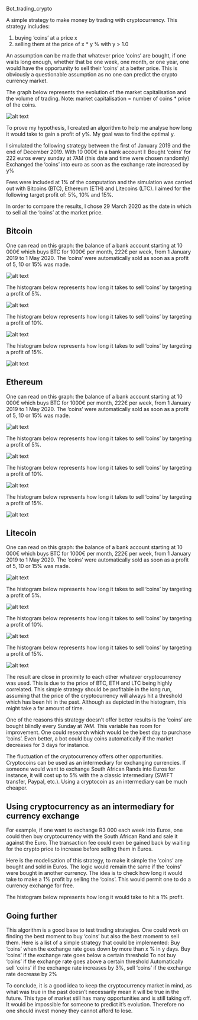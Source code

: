 Bot_trading_crypto


A simple strategy to make money by trading with cryptocurrency. This strategy includes:
1) buying ‘coins’ at a price x
2) selling them at the price of x * y % with y > 1.0

An assumption can be made that whatever price ‘coins’ are bought, if one waits long enough, whether that be one week, one month, or one year, one would have the opportunity to sell their ‘coins’ at a better price. This is obviously a questionable assumption as no one can predict the crypto currency market.

The graph below represents the evolution of the market capitalisation and the volume of trading. Note: market capitalisation = number of coins * price of the coins.

![alt text](https://github.com/henri45/crypto_bot/blob/master/Screen/market_capitalisation.png)

To prove my hypothesis, I created an algorithm to help me analyse how long it would take to gain a profit of y%. My goal was to find the optimal y. 

I simulated the following strategy between the first of January 2019 and the end of December 2019. With 10 000€ in a bank account I:
Bought ‘coins’ for 222 euros every sunday at 7AM (this date and time were chosen randomly)
Exchanged the ‘coins’ into euro as soon as the exchange rate increased by y%

Fees were included at 1% of the computation and the simulation was carried out with Bitcoins (BTC), Ethereum (ETH) and Litecoins (LTC). I aimed for the following target profit of: 5%, 10% and 15%.

In order to compare the results, I chose 29 March 2020 as the date in which to sell all the ‘coins’ at the market price. 

## Bitcoin

One can read on this graph: the balance of a bank account starting at 10 000€ which buys BTC for 1000€ per month, 222€ per week, from 1 January 2019 to 1 May 2020. The ‘coins’ were automatically sold as soon as a profit of 5, 10 or 15% was made. 

![alt text](https://github.com/henri45/crypto_bot/blob/master/Screen/plot_strategies_btc.png)

The histogram below represents how long it takes to sell ‘coins’ by targeting a profit of 5%. 

![alt text](https://github.com/henri45/crypto_bot/blob/master/Screen/hist_days_btc_5%.png)

The histogram below represents how long it takes to sell ‘coins’ by targeting a profit of 10%.

![alt text](https://github.com/henri45/crypto_bot/blob/master/Screen/hist_days_btc_10%.png)

The histogram below represents how long it takes to sell ‘coins’ by targeting a profit of 15%.

![alt text](https://github.com/henri45/crypto_bot/blob/master/Screen/hist_days_btc_15%.png)

## Ethereum

One can read on this graph: the balance of a bank account starting at 10 000€ which buys BTC for 1000€ per month, 222€ per week, from 1 January 2019 to 1 May 2020. The ‘coins’ were automatically sold as soon as a profit of 5, 10 or 15% was made. 

![alt text](https://github.com/henri45/crypto_bot/blob/master/Screen/plot_strategies_eth.png)

The histogram below represents how long it takes to sell ‘coins’ by targeting a profit of 5%. 

![alt text](https://github.com/henri45/crypto_bot/blob/master/Screen/hist_days_eth_5%.png)

The histogram below represents how long it takes to sell ‘coins’ by targeting a profit of 10%.

![alt text](https://github.com/henri45/crypto_bot/blob/master/Screen/hist_days_eth_10%.png)

The histogram below represents how long it takes to sell ‘coins’ by targeting a profit of 15%.

![alt text](https://github.com/henri45/crypto_bot/blob/master/Screen/hist_days_eth_15%.png)

## Litecoin

One can read on this graph: the balance of a bank account starting at 10 000€ which buys BTC for 1000€ per month, 222€ per week, from 1 January 2019 to 1 May 2020. The ‘coins’ were automatically sold as soon as a profit of 5, 10 or 15% was made. 

![alt text](https://github.com/henri45/crypto_bot/blob/master/Screen/plot_strategies_ltc.png)

The histogram below represents how long it takes to sell ‘coins’ by targeting a profit of 5%. 

![alt text](https://github.com/henri45/crypto_bot/blob/master/Screen/hist_days_ltc_5%.png)

The histogram below represents how long it takes to sell ‘coins’ by targeting a profit of 10%.

![alt text](https://github.com/henri45/crypto_bot/blob/master/Screen/hist_days_ltc_10%.png)

The histogram below represents how long it takes to sell ‘coins’ by targeting a profit of 15%.

![alt text](https://github.com/henri45/crypto_bot/blob/master/Screen/hist_days_ltc_15%.png)

The result are close in proximity to each other whatever cryptocurrency was used. This is due to the price of BTC, ETH and LTC being highly correlated. This simple strategy should be profitable in the long run, assuming that the price of the cryptocurrency will always hit a threshold which has been hit in the past. Although as depicted in the histogram, this might take a far amount of time.

One of the reasons this strategy doesn’t offer better results is the ‘coins’ are bought blindly every Sunday at 7AM. This variable has room for improvement. One could research which would be the best day to purchase ‘coins’. Even better, a bot could buy coins automatically if the market decreases for 3 days for instance. 

The fluctuation of the cryptocurrency offers other opportunities. Cryptocoins can be used as an intermediary for exchanging currencies. If someone would want to exchange South African Rands into Euros for instance, it will cost up to 5% with the a classic intermediary (SWIFT transfer, Paypal, etc.). Using a cryptocoin as an intermediary can be much cheaper.

## Using cryptocurrency as an intermediary for currency exchange

For example, if one want to exchange R3 000 each week into Euros, one could then buy cryptocurrency with the South African Rand and sale it against the Euro. The transaction fee could even be gained back by waiting for the crypto price to increase before selling them in Euros.

Here is the modelisation of this strategy, to make it simple the ‘coins’ are bought and sold in Euros. The logic would remain the same if the ‘coins’ were bought in another currency. The idea is to check how long it would take to make a 1% profit by selling the ‘coins’. This would permit one to do a currency exchange for free.

The histogram below represents how long it would take to hit a 1% profit. 

## Going further

This algorithm is a good base to test trading strategies. One could work on finding the best moment to buy ‘coins’ but also the best moment to sell them. Here is a list of a simple strategy that could be implemented:
Buy ‘coins’ when the exchange rate goes down by more than x % in y days.
Buy ‘coins’ if the exchange rate goes below a certain threshold 
To not buy ‘coins’ if the exchange rate goes above a certain threshold
Automatically sell ‘coins’ if the exchange rate increases by 3%, sell ‘coins’ if the exchange rate decrease by 2%

To conclude, it is a good idea to keep the cryptocurrency market in mind, as what was true in the past doesn’t necessarily mean it will be true in the future. This type of market still has many opportunities and is still taking off. It would be impossible for someone to predict it’s evolution. Therefore no one should invest money they cannot afford to lose. 
